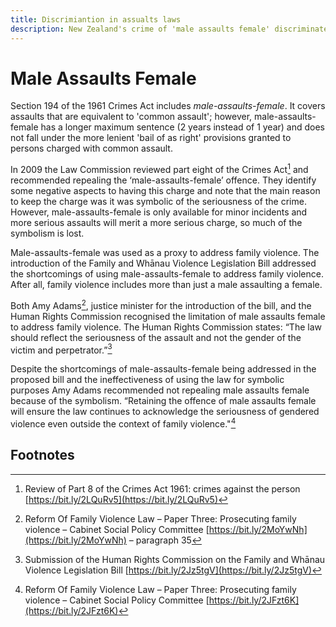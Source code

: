```yaml
---
title: Discrimiantion in assualts laws
description: New Zealand's crime of 'male assaults female' discriminates against men with a gender specific crime that gives them harsher penalties.
---
```


# Male Assaults Female
Section 194 of the 1961 Crimes Act includes *male-assaults-female*. It covers assaults that are equivalent to 'common assault'; however,  male-assaults-female has a longer maximum sentence (2 years instead of 1 year) and does not fall under the more lenient 'bail of as right' provisions granted to persons charged with common assault.
    
In 2009 the Law Commission reviewed part eight of the Crimes Act[^1] and recommended repealing the ‘male-assaults-female’ offence. They identify some negative aspects to having this charge and note that the main reason to keep the charge was it was symbolic of the seriousness of the crime. However, male-assaults-female is only available for minor incidents and more serious assaults will merit a more serious charge, so much of the symbolism is lost.

Male-assaults-female was used as a proxy to address family violence. The introduction of the Family and Whānau Violence Legislation Bill addressed the shortcomings of using male-assaults-female to address family violence. After all, family violence includes more than just a male assaulting a female. 

Both Amy Adams[^2], justice minister for the introduction of the bill, and the Human Rights Commission recognised the limitation of male assaults female to address family violence. The Human Rights Commission states: “The law should reflect the seriousness of the assault and not the gender of the victim and perpetrator.”[^3]

Despite the shortcomings of male-assaults-female being addressed in the proposed bill and the ineffectiveness of using the law for symbolic purposes Amy Adams recommended not repealing male assaults female because of the symbolism. “Retaining the offence of male assaults female will ensure the law continues to acknowledge the seriousness of gendered violence even outside the context of family violence."[^4]

## Footnotes
[^1]: Review of Part 8 of the Crimes Act 1961: crimes against the person [https://bit.ly/2LQuRv5](https://bit.ly/2LQuRv5)
[^2]: Reform Of Family Violence Law – Paper Three: Prosecuting family violence – Cabinet Social Policy Committee [https://bit.ly/2MoYwNh](https://bit.ly/2MoYwNh) – paragraph 35
[^3]: Submission of the Human Rights Commission on the Family and Whānau Violence Legislation Bill [https://bit.ly/2Jz5tgV](https://bit.ly/2Jz5tgV)
[^4]: Reform Of Family Violence Law – Paper Three: Prosecuting family violence – Cabinet Social Policy Committee [https://bit.ly/2JFzt6K](https://bit.ly/2JFzt6K)

